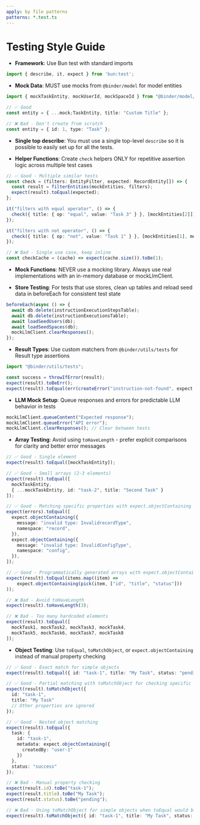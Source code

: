 ```yaml
---
apply: by file patterns
patterns: *.test.ts
---
```


# Testing Style Guide

- **Framework**: Use Bun test with standard imports
```typescript
import { describe, it, expect } from 'bun:test';
```

- **Mock Data**: MUST use mocks from `@binder/model` for model entities
```typescript
import { mockTaskEntity, mockUserId, mockSpaceId } from "@binder/model/mocks";

// ✅ Good
const entity = { ...mock;TaskEntity, title: "Custom Title" };

// ❌ Bad - Don't create from scratch
const entity = { id: 1, type: "Task" };
```

- **Single top describe**: You must use a single top-level `describe` so it is possible to easily set up for all the tests. 

- **Helper Functions**: Create `check` helpers ONLY for repetitive assertion logic across multiple test cases
```typescript
// ✅ Good - Multiple similar tests
const check = (filters: EntityFilter, expected: RecordEntity[]) => {
  const result = filterEntities(mockEntities, filters);
  expect(result).toEqual(expected);
};

it("filters with equal operator", () => {
  check({ title: { op: "equal", value: "Task 3" } }, [mockEntities[2]]);
});

it("filters with not operator", () => {
  check({ title: { op: "not", value: "Task 1" } }, [mockEntities[1], mockEntities[2]]);
});

// ❌ Bad - Single use case, keep inline
const checkCache = (cache) => expect(cache.size()).toBe(1);
```

- **Mock Functions**: NEVER use a mocking library.
  Always use real implementations with an in-memory database or mockLlmClient.

- **Store Testing**: For tests that use stores, clean up tables and reload seed data in beforeEach for consistent test state
```typescript
beforeEach(async () => {
  await db.delete(instructionExecutionStepsTable);
  await db.delete(instructionExecutionsTable);
  await loadSeedUsers(db);
  await loadSeedSpaces(db);
  mockLlmClient.clearResponses();
});
```

- **Result Types**: Use custom matchers from `@binder/utils/tests` for Result type assertions
```typescript
import "@binder/utils/tests";

const success = throwIfError(result);
expect(result).toBeErr();
expect(result).toEqual(err(createError("instruction-not-found", expect.stringContaining("not found"))));
```

- **LLM Mock Setup**: Queue responses and errors for predictable LLM behavior in tests
```typescript
mockLlmClient.queueContent("Expected response");
mockLlmClient.queueError("API error");
mockLlmClient.clearResponses(); // Clear between tests
```

- **Array Testing**: Avoid using `toHaveLength` - prefer explicit comparisons for clarity and better error messages
```typescript
// ✅ Good - Single element
expect(result).toEqual([mockTaskEntity]);

// ✅ Good - Small arrays (2-3 elements)
expect(result).toEqual([
  mockTaskEntity,
  { ...mockTaskEntity, id: "task-2", title: "Second Task" }
]);

// ✅ Good - Matching specific properties with expect.objectContaining
expect(errors).toEqual([
  expect.objectContaining({
    message: "invalid type: InvalidrecordType",
    namespace: "record",
  }),
  expect.objectContaining({
    message: "invalid type: InvalidConfigType",
    namespace: "config",
  }),
]);

// ✅ Good - Programmatically generated arrays with expect.objectContaining
expect(result).toEqual(items.map((item) =>
    expect.objectContaining(pick(item, ["id", "title", "status"]))
));

// ❌ Bad - Avoid toHaveLength
expect(result).toHaveLength(3);

// ❌ Bad - Too many hardcoded elements
expect(result).toEqual([
  mockTask1, mockTask2, mockTask3, mockTask4,
  mockTask5, mockTask6, mockTask7, mockTask8
]);
```

- **Object Testing**: Use `toEqual`, `toMatchObject`, or `expect.objectContaining` instead of manual property checking
```typescript
// ✅ Good - Exact match for simple objects
expect(result).toEqual({ id: "task-1", title: "My Task", status: "pending" });

// ✅ Good - Partial matching with toMatchObject for checking specific properties in complex objects
expect(result).toMatchObject({
  id: "task-1",
  title: "My Task"
  // Other properties are ignored
});

// ✅ Good - Nested object matching
expect(result).toEqual({
  task: {
    id: "task-1",
    metadata: expect.objectContaining({
      createdBy: "user-1"
    })
  },
  status: "success"
});

// ❌ Bad - Manual property checking
expect(result.id).toBe("task-1");
expect(result.title).toBe("My Task");
expect(result.status).toBe("pending");

// ❌ Bad - Using toMatchObject for simple objects when toEqual would be clearer
expect(result).toMatchObject({ id: "task-1", title: "My Task", status: "pending" });
```
